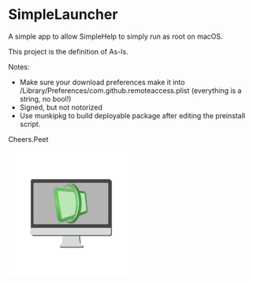 # SimpleLauncher
A simple app to allow SimpleHelp to simply run as root on macOS.

This project is the definition of As-Is.

Notes:
* Make sure your download preferences make it into /Library/Preferences/com.github.remoteaccess.plist (everything is a string, no bool!)
* Signed, but not notorized
* Use munkipkg to build deployable package after editing the preinstall script.

Cheers.Peet

![SimpleLauncher Logo](https://raw.githubusercontent.com/peetinc/SimpleLauncher/master/Code/Icons/icon.png)
